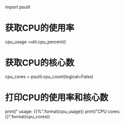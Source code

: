 import psutil

# 获取CPU的使用率
cpu_usage =util.cpu_percent()

# 获取CPU的核心数
cpu_cores = psutil.cpu_count(logical=False)

# 打印CPU的使用率和核心数
print(" usage: {}%".format(cpu_usage))
print("CPU cores: {}".format(cpu_cores))

